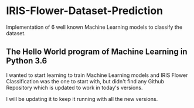 # IRIS-Flower-Dataset-Prediction
Implementation of 6 well known Machine Learning models to classify the dataset. 

## The Hello World program of Machine Learning in Python 3.6

I wanted to start learning to train Machine Learning models and IRIS Flower Classification was the one to start with, but didn't find any Github Repository which is updated to work in today's versions.

I will be updating it to keep it running with all the new versions.
